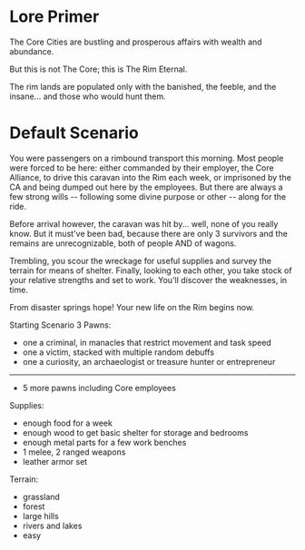 Lore Primer
===========

The Core Cities are bustling and prosperous affairs with wealth and abundance.

But this is not The Core; this is The Rim Eternal.

The rim lands are populated only with the banished, the feeble, and the insane... and those who would hunt them.

Default Scenario
================

You were passengers on a rimbound transport this morning. Most people were forced to be here: either commanded by their employer, the Core Alliance, to drive this caravan into the Rim each week, or imprisoned by the CA and being dumped out here by the employees. But there are always a few strong wills -- following some divine purpose or other -- along for the ride.

Before arrival however, the caravan was hit by... well, none of you really know. But it must've been bad, because there are only 3 survivors and the remains are unrecognizable, both of people AND of wagons.

Trembling, you scour the wreckage for useful supplies and survey the terrain for means of shelter. Finally, looking to each other, you take stock of your relative strengths and set to work. You'll discover the weaknesses, in time.

From disaster springs hope! Your new life on the Rim begins now.

Starting Scenario
3 Pawns:
- one a criminal, in manacles that restrict movement and task speed
- one a victim, stacked with multiple random debuffs
- one a curiosity, an archaeologist or treasure hunter or entrepreneur
---
- 5 more pawns including Core employees

Supplies:
- enough food for a week
- enough wood to get basic shelter for storage and bedrooms
- enough metal parts for a few work benches
- 1 melee, 2 ranged weapons
- leather armor set

Terrain:
- grassland
- forest
- large hills
- rivers and lakes
- easy
